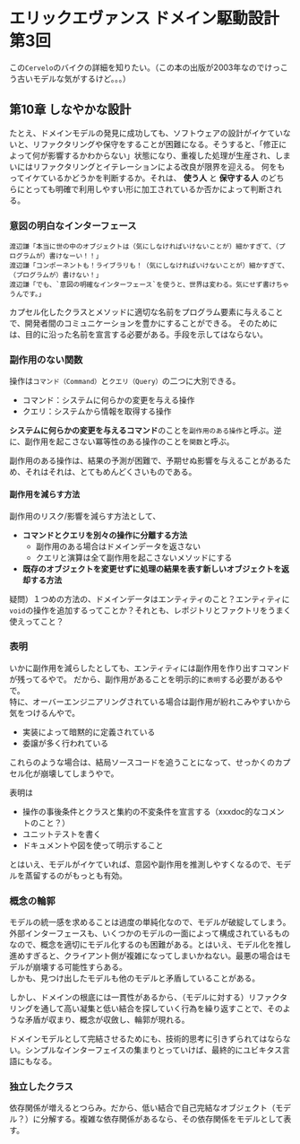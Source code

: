 # エリックエヴァンス ドメイン駆動設計 第3回
この`Cervelo`のバイクの詳細を知りたい。（この本の出版が2003年なのでけっこう古いモデルな気がするけど。。。）

## 第10章 しなやかな設計
たとえ、ドメインモデルの発見に成功しても、ソフトウェアの設計がイケていないと、リファクタリングや保守をすることが困難になる。そうすると、「修正によって何が影響するかわからない」状態になり、重複した処理が生産され、しまいにはリファクタリングとイテレーションによる改良が限界を迎える。
何をもってイケているかどうかを判断するか。それは、 **使う人** と **保守する人** のどちらにとっても明確で利用しやすい形に加工されているか否かによって判断される。

### 意図の明白なインターフェース
```
渡辺謙「本当に世の中のオブジェクトは（気にしなければいけないことが）細かすぎて、（プログラムが）書けなーい！！」
渡辺謙「コンポーネントも！ライブラリも！（気にしなければいけないことが）細かすぎて、（プログラムが）書けない！」
渡辺謙「でも、`意図の明確なインターフェース`を使うと、世界は変わる。気にせず書けちゃうんです。」
```

カプセル化したクラスとメソッドに適切な名前をプログラム要素に与えることで、開発者間のコミュニケーションを豊かにすることができる。
そのためには、目的に沿った名前を宣言する必要がある。手段を示してはならない。

### 副作用のない関数
操作は`コマンド（Command）`と`クエリ（Query）`の二つに大別できる。
- コマンド：システムに何らかの変更を与える操作
- クエリ：システムから情報を取得する操作

**システムに何らかの変更を与えるコマンド**のことを`副作用のある操作`と呼ぶ。逆に、副作用を起こさない冪等性のある操作のことを`関数`と呼ぶ。

副作用のある操作は、結果の予測が困難で、予期せぬ影響を与えることがあるため、それはそれは、とてもめんどくさいものである。

#### 副作用を減らす方法
副作用のリスク/影響を減らす方法として、  
- **コマンドとクエリを別々の操作に分離する方法**
    - 副作用のある場合はドメインデータを返さない
    - クエリと演算は全て副作用を起こさないメソッドにする
- **既存のオブジェクトを変更せずに処理の結果を表す新しいオブジェクトを返却する方法**

疑問）１つめの方法の、ドメインデータはエンティティのこと？エンティティに`void`の操作を追加するってことか？それとも、レポジトリとファクトリをうまく使えってこと？

### 表明
いかに副作用を減らしたとしても、エンティティには副作用を作り出すコマンドが残ってるやで。
だから、副作用があることを明示的に`表明`する必要があるやで。  
特に、オーバーエンジニアリングされている場合は副作用が紛れこみやすいから気をつけるんやで。

- 実装によって暗黙的に定義されている
- 委譲が多く行われている

これらのような場合は、結局ソースコードを追うことになって、せっかくのカプセル化が崩壊してしまうやで。

表明は
- 操作の事後条件とクラスと集約の不変条件を宣言する（xxxdoc的なコメントのこと？）
- ユニットテストを書く
- ドキュメントや図を使って明示すること

とはいえ、モデルがイケていれば、意図や副作用を推測しやすくなるので、モデルを蒸留するのがもっとも有効。

### 概念の輪郭
モデルの統一感を求めることは過度の単純化なので、モデルが破綻してしまう。
外部インターフェースも、いくつかのモデルの一面によって構成されているものなので、概念を適切にモデル化するのも困難がある。とはいえ、モデル化を推し進めすぎると、クライアント側が複雑になってしまいかねない。最悪の場合はモデルが崩壊する可能性すらある。  
しかも、見つけ出したモデルも他のモデルと矛盾していることがある。

しかし、ドメインの根底には一貫性があるから、（モデルに対する）リファクタリングを通して高い凝集と低い結合を探していく行為を繰り返すことで、そのような矛盾が収まり、概念が収斂し、輪郭が現れる。

ドメインモデルとして完結させるためにも、技術的思考に引きずられてはならない。シンプルなインターフェイスの集まりとっていけば、最終的にユビキタス言語にもなる。

### 独立したクラス
依存関係が増えるとつらみ。だから、低い結合で自己完結なオブジェクト（モデル？）に分解する。複雑な依存関係があるなら、その依存関係をモデルとして表す。


